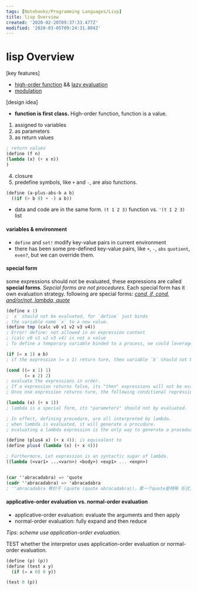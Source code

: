 ```yaml
---
tags: [Notebooks/Programming Languages/Lisp]
title: lisp Overview
created: '2020-02-20T09:37:33.477Z'
modified: '2020-03-05T09:24:31.804Z'
---
```


# lisp Overview


[key features]
- <u>high-order function</u> && <u>lazy evaluation</u>
- <u>modulation</u>

[design idea]

- **function is first class.** High-order function, function is a value.
 1. assigned to variables
 2. as parameters
 3. as return values
  ```scheme
 ; return values
 (define (f n)
  (lambda (x) (+ x n))
 )
 ```
 4. closure
 5. predefine symbols, like `+` and  `-`, are also functions.
```scheme
(define (a-plus-abs-b a b) 
  ((if (> b 0) + -) a b))

```
- data and code are in the same form.
`(t 1 2 3)` function vs. `'(t 1 2 3)` list


#### variables & environment

- `define` and `set!` modify key-value pairs in current environment
- there has been some pre-defined key-value pairs, like `+`, `-`, `abs` `quotient`, `even?`, but we can override them.

#### special form

some expressions should not be evaluated, these expressions are called **special forms**. 
*Sepcial forms are not procedures.* Each special form has it own evaluation strategy.
following are special forms:
<u> *cond, if, cond, and/or/not, lambda, quote* </u>
 
```scheme
(define x 1)
; `x` should not be evaluated, for `define` just binds 
; the variable name `x` to a new value.
(define tmp (calc v0 v1 v2 v3 v4))
; Error! define: not allowed in an expression context
; (calc v0 v1 v2 v3 v4) is not a value
; To define a temporary variable binded to a process, we could leverage `let` syntax.

(if (= x 1) a b)
; if the expression (= x 1) return ture, then variable `b` should not be evaluated.

(cond ((= x 1) 1)
       (= x 2) 2)
; evaluate the expressions in order. 
; If a expression returns false, its "then" expressions will not be evaluted
; Once one expression returns ture, the following conditional repressions will not be evaluated.

(lambda (x) (+ x 1))
; lambda is a special form, its "parameters" should not by evaluated.

; In effect, defining precedure, are all interpreted by lambda.
; when lambda is evaluated, it will generate a procudure.
; evaluating a lambda expression is the only way to generate a procedure.

(define (plus4 x) (+ x 4)); is equivalent to
(define plus4 (lambda (x) (+ x 4)))

; Furthermore, Let expression is an syntactic sugar of lambda.
((lambda (<var1> ...<varn>) <body>) <exp1> ... <expn>)


(car ''abracadabra) => 'quote 
(cadr ''abracadabra) => 'abracadabra 
; ''abracadabra 等价于 (quote (quote abracadabra))，第一个quote是特殊 形式，第二个quote是符号
```




#### applicative-order evaluation vs. normal-order evaluation
- applicative-order evaluation: evaluate the arguments and then apply
- normal-order evaluation: fully expand and then reduce

*Tips: scheme use application-order evaluation.*

TEST whether the interpretor uses application-order evaluation or normal-order evaluation.
```scheme
(define (p) (p)) 
(define (test x y) 
  (if (= x 0) 0 y))

(test 0 (p))
```



